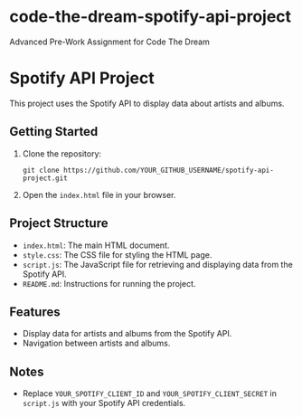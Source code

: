 # code-the-dream-spotify-api-project
Advanced Pre-Work Assignment for Code The Dream
# Spotify API Project

This project uses the Spotify API to display data about artists and albums.

## Getting Started

1. Clone the repository:
    ```
    git clone https://github.com/YOUR_GITHUB_USERNAME/spotify-api-project.git
    ```

2. Open the `index.html` file in your browser.

## Project Structure

- `index.html`: The main HTML document.
- `style.css`: The CSS file for styling the HTML page.
- `script.js`: The JavaScript file for retrieving and displaying data from the Spotify API.
- `README.md`: Instructions for running the project.

## Features

- Display data for artists and albums from the Spotify API.
- Navigation between artists and albums.

## Notes

- Replace `YOUR_SPOTIFY_CLIENT_ID` and `YOUR_SPOTIFY_CLIENT_SECRET` in `script.js` with your Spotify API credentials.

